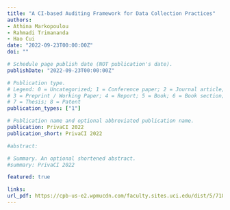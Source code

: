 ```yaml
---
title: "A CI-based Auditing Framework for Data Collection Practices"
authors:
- Athina Markopoulou
- Rahmadi Trimananda
- Hao Cui
date: "2022-09-23T00:00:00Z"
doi: ""

# Schedule page publish date (NOT publication's date).
publishDate: "2022-09-23T00:00:00Z"

# Publication type.
# Legend: 0 = Uncategorized; 1 = Conference paper; 2 = Journal article;
# 3 = Preprint / Working Paper; 4 = Report; 5 = Book; 6 = Book section;
# 7 = Thesis; 8 = Patent
publication_types: ["1"]

# Publication name and optional abbreviated publication name.
publication: PrivaCI 2022
publication_short: PrivaCI 2022

#abstract: 

# Summary. An optional shortened abstract.
#summary: PrivaCI 2022

featured: true

links:
url_pdf: https://cpb-us-e2.wpmucdn.com/faculty.sites.uci.edu/dist/5/718/files/2022/09/ACI-basedAuditingFrameworkForDataCollectionPractices.pdf
---
```

